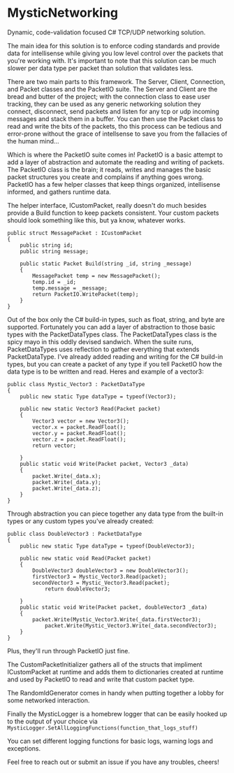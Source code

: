 # MysticNetworking
Dynamic, code-validation focused C# TCP/UDP networking solution.

The main idea for this solution is to enforce coding standards and provide data for intellisense while giving you low level control over the packets that you're working with. It's important to note that this solution can be much slower per data type per packet than solution that validates less.

There are two main parts to this framework. The Server, Client, Connection, and Packet classes and the PacketIO suite.
The Server and Client are the bread and butter of the project; with the connection class to ease user tracking, they can be used as any generic networking solution they connect, disconnect, send packets and listen for any tcp or udp incoming messages and stack them in a buffer. You can then use the Packet class to read and write the bits of the packets, tho this process can be tedious and error-prone without the grace of intellsense to save you from the fallacies of the human mind...

Which is where the PacketIO suite comes in! PacketIO is a basic attempt to add a layer of abstraction and automate the reading and writing of packets. The PacketIO class is the brain; it reads, writes and manages the basic packet structures you create and complains if anything goes wrong. PacketIO has a few helper classes that keep things organized, intellisense informed, and gathers runtime data.

The helper interface, ICustomPacket, really doesn't do much besides provide a Build function to keep packets consistent. Your custom packets should look something like this, but ya know, whatever works.

```
public struct MessagePacket : ICustomPacket
{
	public string id;
	public string message;

	public static Packet Build(string _id, string _message)
	{
		MessagePacket temp = new MessagePacket();
		temp.id = _id;
		temp.message = _message;
		return PacketIO.WritePacket(temp);
	}
}
```

Out of the box only the C# build-in types, such as float, string, and byte are supported. Fortunately you can add a layer of abstraction to those basic types with the PacketDataTypes class. The PacketDataTypes class is the spicy mayo in this oddly devised sandwich. When the suite runs, PacketDataTypes uses reflection to gather everything that extends PacketDataType. I've already added reading and writing for the C# build-in types, but you can create a packet of any type if you tell PacketIO how the data type is to be written and read. Heres and example of a vector3:

```
public class Mystic_Vector3 : PacketDataType
{
	public new static Type dataType = typeof(Vector3);

	public new static Vector3 Read(Packet packet)
	{
		Vector3 vector = new Vector3();
		vector.x = packet.ReadFloat();
		vector.y = packet.ReadFloat();
		vector.z = packet.ReadFloat();
   	 	return vector;
		
	}
	public static void Write(Packet packet, Vector3 _data)
	{
		packet.Write(_data.x);
		packet.Write(_data.y);
		packet.Write(_data.z);
	}
}
```

Through abstraction you can piece together any data type from the built-in types or any custom types you've already created:

```
public class DoubleVector3 : PacketDataType
{
	public new static Type dataType = typeof(DoubleVector3);

	public new static void Read(Packet packet)
	{
		DoubleVector3 doubleVector3 = new DoubleVector3();
		firstVector3 = Mystic_Vector3.Read(packet);
		secondVector3 = Mystic_Vector3.Read(packet);
    		return doubleVector3;
		
	}
	public static void Write(Packet packet, doubleVector3 _data)
	{
		packet.Write(Mystic_Vector3.Write(_data.firstVector3);
    		packet.Write(Mystic_Vector3.Write(_data.secondVector3);
	}
}
```

Plus, they'll run through PacketIO just fine.

The CustomPacketInitializer gathers all of the structs that impliment ICustomPacket at runtime and adds them to dictionaries created at runtime and used by PacketIO to read and write that custom packet type.

The RandomIdGenerator comes in handy when putting together a lobby for some networked interaction.

Finally the MysticLogger is a homebrew logger that can be easily hooked up to the output of your choice via `MysticLogger.SetAllLoggingFunctions(function_that_logs_stuff)`

You can set different logging functions for basic logs, warning logs and exceptions.

Feel free to reach out or submit an issue if you have any troubles, cheers!

